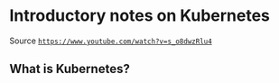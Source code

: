 # Introductory notes on Kubernetes
Source <code>https://www.youtube.com/watch?v=s_o8dwzRlu4</code>

## What is Kubernetes?
